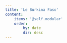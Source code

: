 ```yaml
---
title: 'Le Burkina Faso'
content:
    items: '@self.modular'
    order:
        by: date
        dir: desc
---
```


